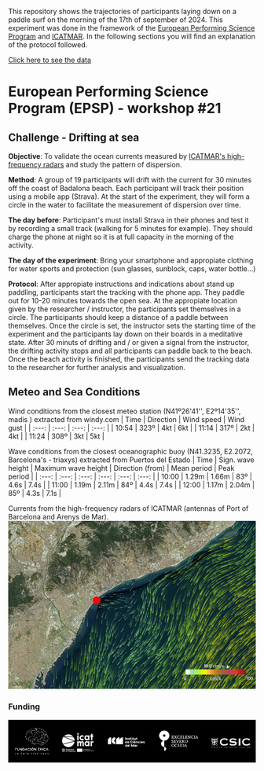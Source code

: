 This repository shows the trajectories of participants laying down on a paddle surf on the morning of the 17th of september of 2024. This experiment was done in the framework of the [European Performing Science Program](https://epsp.fundacionepica.org/) and [ICATMAR](https://www.icatmar.cat/). In the following sections you will find an explanation of the protocol followed.

[Click here to see the data](https://icatmar.github.io/EPSPFuraDelsBaus2024/)

# European Performing Science Program (EPSP) - workshop #21
## Challenge - Drifting at sea
**Objective**: To validate the ocean currents measured by [ICATMAR's high-frequency radars](https://www.icatmar.cat/oceanografia-operacional/) and study the pattern of dispersion.

**Method**: A group of 19 participants will drift with the current for 30 minutes off the coast of Badalona beach. Each participant will track their position using a mobile app (Strava). At the start of the experiment, they will form a circle in the water to facilitate the measurement of dispersion over time.

**The day before**: Participant's must install Strava in their phones and test it by recording a small track (walking for 5 minutes for example). They should charge the phone at night so it is at full capacity in the morning of the activity.

**The day of the experiment**: Bring your smartphone and appropiate clothing for water sports and protection (sun glasses, sunblock, caps, water bottle...)

**Protocol**: After appropiate instructions and indications about stand up paddling, participants start the tracking with the phone app. They paddle out for 10-20 minutes towards the open sea. At the appropiate location given by the researcher / instructor, the participants set themselves in a circle. The participants should keep a distance of a paddle between themselves. Once the circle is set, the instructor sets the starting time of the experiment and the participants lay down on their boards in a meditative state. After 30 minuts of drifting and / or given a signal from the instructor, the drifting activity stops and all participants can paddle back to the beach. Once the beach activity is finished, the participants send the tracking data to the researcher for further analysis and visualization.

## Meteo and Sea Conditions
Wind conditions from the closest meteo station (N41º26'41'', E2º14'35'', madis ) extracted from windy.com
| Time | Direction | Wind speed | Wind gust |
| :---: | :---: | :---: | :---: |
| 10:54 | 323º | 4kt | 6kt |
| 11:14 | 317º | 2kt | 4kt |
| 11:24 | 308º | 3kt | 5kt |

Wave conditions from the closest oceanographic buoy (N41.3235, E2.2072, Barcelona's - triaxys) extracted from Puertos del Estado
| Time | Sign. wave height | Maximum wave height | Direction (from) | Mean period | Peak period |
| :---: | :---: | :---: | :---: | :---: | :---: |
| 10:00 | 1.29m | 1.66m | 83º | 4.6s | 7.4s |
| 11:00 | 1.19m | 2.11m | 84º | 4.4s | 7.4s |
| 12:00 | 1.17m | 2.04m | 85º | 4.3s | 7.1s |

Currents from the high-frequency radars of ICATMAR (antennas of Port of Barcelona and Arenys de Mar).
![Currents map](./img/currentsICATMAR.png)

### Funding
![Funding agencies](./img/logosBlack.png)
